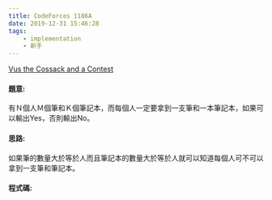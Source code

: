 ```yaml
---
title: CodeForces 1186A
date: 2019-12-31 15:46:28
tags:
    - implementation
    - 新手
---
```

[Vus the Cossack and a Contest](https://codeforces.com/problemset/problem/1186/A)


#### 題意:
有Ｎ個人Ｍ個筆和Ｋ個筆記本，而每個人一定要拿到一支筆和一本筆記本，如果可以輸出Yes，否則輸出No。
<!-- more -->
#### 思路:
如果筆的數量大於等於人而且筆記本的數量大於等於人就可以知道每個人可不可以拿到一支筆和筆記本。

#### 程式碼:
<script src="https://gist.github.com/Daviswww/de0a33ecc0c63019994a0fdbda7ee181.js"></script>